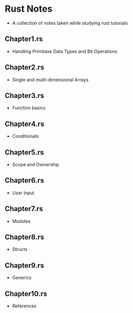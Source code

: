 # Rust Notes
* A collection of notes taken while studying rust tutorials
## Chapter1.rs
* Handling Primitave Data Types and Bit Operations
## Chapter2.rs
* Single and multi-dimensional Arrays
## Chapter3.rs
* Function basics
## Chapter4.rs
* Conditionals
## Chapter5.rs
* Scope and Ownership
## Chapter6.rs
* User Input
## Chapter7.rs
* Modules
## Chapter8.rs
* Structs
## Chapter9.rs
* Generics
## Chapter10.rs
* References
